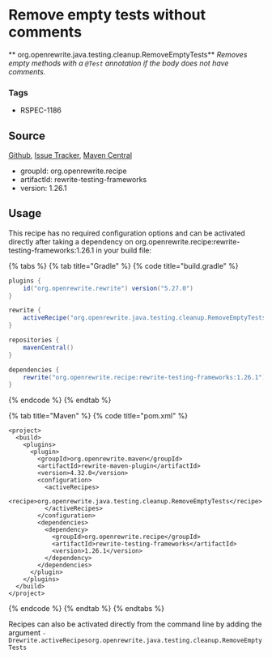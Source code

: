 # Remove empty tests without comments

** org.openrewrite.java.testing.cleanup.RemoveEmptyTests**
_Removes empty methods with a `@Test` annotation if the body does not have comments._

### Tags

* RSPEC-1186

## Source

[Github](https://github.com/openrewrite/rewrite-testing-frameworks), [Issue Tracker](https://github.com/openrewrite/rewrite-testing-frameworks/issues), [Maven Central](https://search.maven.org/artifact/org.openrewrite.recipe/rewrite-testing-frameworks/1.26.1/jar)

* groupId: org.openrewrite.recipe
* artifactId: rewrite-testing-frameworks
* version: 1.26.1


## Usage

This recipe has no required configuration options and can be activated directly after taking a dependency on org.openrewrite.recipe:rewrite-testing-frameworks:1.26.1 in your build file:

{% tabs %}
{% tab title="Gradle" %}
{% code title="build.gradle" %}
```groovy
plugins {
    id("org.openrewrite.rewrite") version("5.27.0")
}

rewrite {
    activeRecipe("org.openrewrite.java.testing.cleanup.RemoveEmptyTests")
}

repositories {
    mavenCentral()
}

dependencies {
    rewrite("org.openrewrite.recipe:rewrite-testing-frameworks:1.26.1")
}
```
{% endcode %}
{% endtab %}

{% tab title="Maven" %}
{% code title="pom.xml" %}
```markup
<project>
  <build>
    <plugins>
      <plugin>
        <groupId>org.openrewrite.maven</groupId>
        <artifactId>rewrite-maven-plugin</artifactId>
        <version>4.32.0</version>
        <configuration>
          <activeRecipes>
            <recipe>org.openrewrite.java.testing.cleanup.RemoveEmptyTests</recipe>
          </activeRecipes>
        </configuration>
        <dependencies>
          <dependency>
            <groupId>org.openrewrite.recipe</groupId>
            <artifactId>rewrite-testing-frameworks</artifactId>
            <version>1.26.1</version>
          </dependency>
        </dependencies>
      </plugin>
    </plugins>
  </build>
</project>
```
{% endcode %}
{% endtab %}
{% endtabs %}

Recipes can also be activated directly from the command line by adding the argument `-Drewrite.activeRecipesorg.openrewrite.java.testing.cleanup.RemoveEmptyTests`
